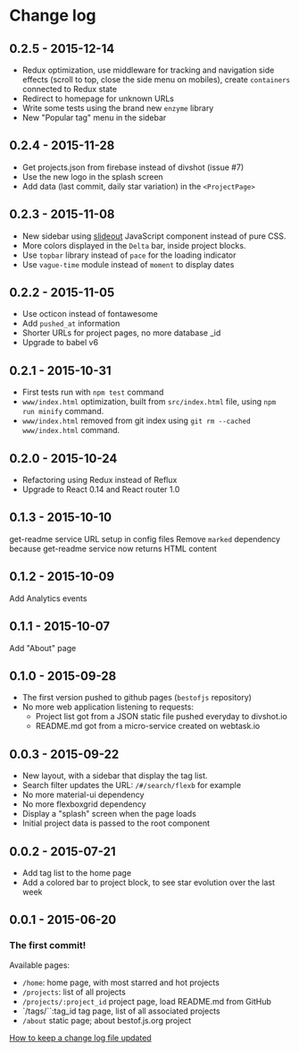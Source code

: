# Change log

## 0.2.5 - 2015-12-14
* Redux optimization, use middleware for tracking and navigation side effects (scroll to top, close the side menu on mobiles), create `containers` connected to Redux state
* Redirect to homepage for unknown URLs
* Write some tests using the brand new `enzyme` library
* New "Popular tag" menu in the sidebar

## 0.2.4 - 2015-11-28
* Get projects.json from firebase instead of divshot (issue #7)
* Use the new logo in the splash screen
* Add data (last commit, daily star variation) in the `<ProjectPage>`

## 0.2.3 - 2015-11-08
* New sidebar using [slideout](https://github.com/Mango/slideout) JavaScript component instead of pure CSS.
* More colors displayed in the `Delta` bar, inside project blocks.
* Use `topbar` library instead of `pace` for the loading indicator
* Use `vague-time` module instead of `moment` to display dates

## 0.2.2 - 2015-11-05
* Use octicon instead of fontawesome
* Add `pushed_at` information
* Shorter URLs for project pages, no more database _id
* Upgrade to babel v6

## 0.2.1 - 2015-10-31
* First tests run with `npm test` command
* `www/index.html` optimization, built from `src/index.html` file, using `npm run minify` command.
* `www/index.html` removed from git index using `git rm --cached www/index.html` command.

## 0.2.0 - 2015-10-24
* Refactoring using Redux instead of Reflux
* Upgrade to React 0.14 and React router 1.0

## 0.1.3 - 2015-10-10
get-readme service URL setup in config files
Remove `marked` dependency because get-readme service now returns HTML content

## 0.1.2 - 2015-10-09
Add Analytics events

## 0.1.1 - 2015-10-07
Add "About" page

## 0.1.0 - 2015-09-28
* The first version pushed to github pages (`bestofjs` repository)
* No more web application listening to requests:
  * Project list got from a JSON static file pushed everyday to divshot.io
  * README.md got from a micro-service created on webtask.io

## 0.0.3 - 2015-09-22
* New layout, with a sidebar that display the tag list.
* Search filter updates the URL: `/#/search/flexb` for example
* No more material-ui dependency
* No more flexboxgrid dependency
* Display a "splash" screen when the page loads
* Initial project data is passed to the root component

## 0.0.2 - 2015-07-21
* Add tag list to the home page
* Add a colored bar to project block, to see star evolution over the last week

## 0.0.1 - 2015-06-20
### The first commit!
Available pages:
* `/home`: home page, with most starred and hot projects
* `/projects`: list of all projects
* `/projects/:project_id` project page, load README.md from GitHub
* `/tags/``:tag_id tag page, list of all associated projects
* `/about` static page; about bestof.js.org project

[How to keep a change log file updated](http://keepachangelog.com/)
